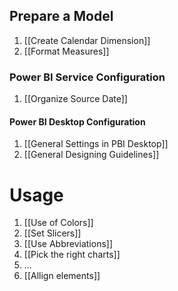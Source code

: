 ## Prepare a Model
1. [[Create Calendar Dimension]]
2. [[Format Measures]]

### Power BI Service Configuration
1. [[Organize Source Date]]

#### Power BI Desktop Configuration
1. [[General Settings in PBI Desktop]]
2. [[General Designing Guidelines]]

# Usage
1. [[Use of Colors]]
2. [[Set Slicers]]
3. [[Use Abbreviations]]
6. [[Pick the right charts]]
7. ...
8. [[Allign elements]]